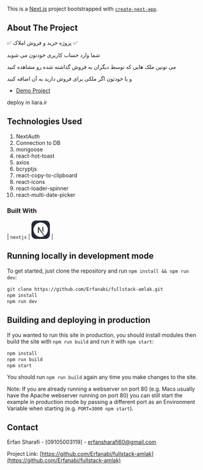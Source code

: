 This is a [Next.js](https://nextjs.org/) project bootstrapped with [`create-next-app`](https://github.com/vercel/next.js/tree/canary/packages/create-next-app).

<!-- ABOUT THE PROJECT -->

## About The Project

✅ پروژه خرید و فروش املاک ✅

شما وارد حساب کاربری خودتون می شوید

می تونین ملک هایی که توسط دیگران به فروش گذاشته شده رو مشاهده کنید

و یا خودتون اگر ملکی برای فروش دارید به آن اضافه کنید

- [Demo Project](https://boto-amlak.liara.run/)

deploy in liara.ir

## Technologies Used

 1. NextAuth
 2. Connection to DB
 3. mongoose
 4. react-hot-toast
 5. axios
 6. bcryptjs
 7. react-copy-to-clipboard
 8. react-icons
 9. react-loader-spinner
 10. react-multi-date-picker

### Built With

| `nextjs` | <img src="./icons/NextJS-Dark.svg" width="48"> |

## Running locally in development mode

To get started, just clone the repository and run `npm install && npm run dev`:

    git clone https://github.com/Erfanabi/fullstack-amlak.git
    npm install
    npm run dev

## Building and deploying in production

If you wanted to run this site in production, you should install modules then build the site with `npm run build` and run it with `npm start`:

    npm install
    npm run build
    npm start

You should run `npm run build` again any time you make changes to the site.

Note: If you are already running a webserver on port 80 (e.g. Macs usually have the Apache webserver running on port 80) you can still start the example in production mode by passing a different port as an Environment Variable when starting (e.g. `PORT=3000 npm start`).

<!-- CONTACT -->

## Contact

Erfan Sharafi - [09105003119] - erfansharafi60@gmail.com

Project Link: [https://github.com/Erfanabi/fullstack-amlak](https://github.com/Erfanabi/fullstack-amlak)

<!-- MARKDOWN LINKS & IMAGES -->
<!-- https://www.markdownguide.org/basic-syntax/#reference-style-links -->
